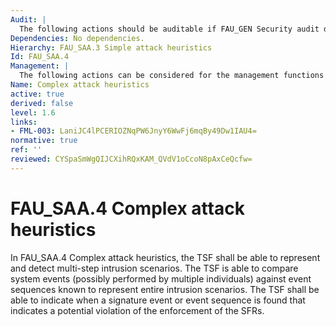 ```yaml
---
Audit: |
  The following actions should be auditable if FAU_GEN Security audit data generation is included in the PP, PP-Module, functional package or ST: a) minimal: Enabling and disabling of any of the analysis mechanisms; b) minimal: Automated responses performed by the tool.
Dependencies: No dependencies.
Hierarchy: FAU_SAA.3 Simple attack heuristics
Id: FAU_SAA.4
Management: |
  The following actions can be considered for the management functions in FMT: a) maintenance (deletion, modification, addition) of the subset of system events; b) maintenance (deletion, modification, addition) of the set of sequences of system events.
Name: Complex attack heuristics
active: true
derived: false
level: 1.6
links:
- FML-003: LaniJC4lPCERIOZNqPW6JnyY6WwFj6mqBy49Dw1IAU4=
normative: true
ref: ''
reviewed: CYSpaSmWgQIJCXihRQxKAM_QVdV1oCcoN8pAxCeQcfw=
---
```


# FAU_SAA.4 Complex attack heuristics

In FAU_SAA.4 Complex attack heuristics, the TSF shall be able to represent and detect multi-step intrusion scenarios. The TSF is able to compare system events (possibly performed by multiple individuals) against event sequences known to represent entire intrusion scenarios. The TSF shall be able to indicate when a signature event or event sequence is found that indicates a potential violation of the enforcement of the SFRs.